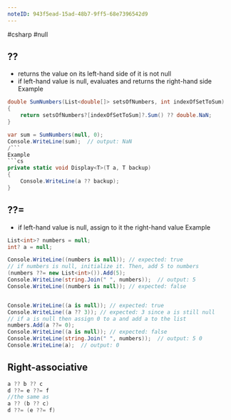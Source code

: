 ```yaml
---
noteID: 943f5ead-15ad-48b7-9ff5-68e7396542d9
---
```

#csharp #null
## ??
- returns the value on its left-hand side of it is not null
- if left-hand value is null, evaluates  and returns the right-hand side
Example
```cs
double SumNumbers(List<double[]> setsOfNumbers, int indexOfSetToSum)
{
    return setsOfNumbers?[indexOfSetToSum]?.Sum() ?? double.NaN;
}

var sum = SumNumbers(null, 0);
Console.WriteLine(sum);  // output: NaN
/```
Example
```cs
private static void Display<T>(T a, T backup)
{
    Console.WriteLine(a ?? backup);
}
```
## ??=
- if left-hand value is null, assign to it the right-hand value
Example
```cs
List<int>? numbers = null;
int? a = null;

Console.WriteLine((numbers is null)); // expected: true
// if numbers is null, initialize it. Then, add 5 to numbers
(numbers ??= new List<int>()).Add(5);
Console.WriteLine(string.Join(" ", numbers));  // output: 5
Console.WriteLine((numbers is null)); // expected: false        


Console.WriteLine((a is null)); // expected: true
Console.WriteLine((a ?? 3)); // expected: 3 since a is still null 
// if a is null then assign 0 to a and add a to the list
numbers.Add(a ??= 0);
Console.WriteLine((a is null)); // expected: false        
Console.WriteLine(string.Join(" ", numbers));  // output: 5 0
Console.WriteLine(a);  // output: 0
```
## Right-associative
```cs
a ?? b ?? c
d ??= e ??= f
//the same as
a ?? (b ?? c)
d ??= (e ??= f)
```
